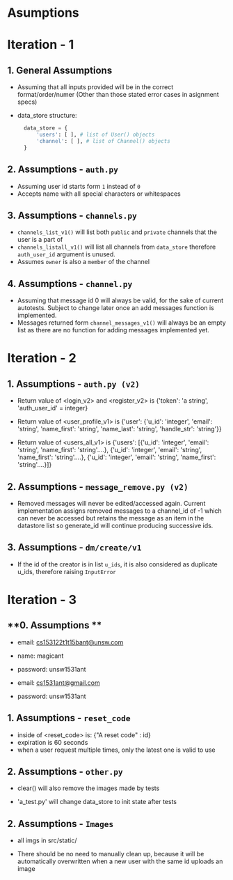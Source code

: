 # Asumptions

# Iteration - 1

## **1. General Assumptions**

- Assuming that all inputs provided will be in the correct format/order/numer (Other than those stated error cases in asignment specs)

- data_store structure:
  ```python
    data_store = {
        'users': [ ], # list of User() objects
        'channel': [ ], # list of Channel() objects
    }
  ```

## **2. Assumptions - `auth.py`**

- Assuming user id starts form `1` instead of `0`
- Accepts name with all special characters or whitespaces

## **3. Assumptions - `channels.py`**

- `channels_list_v1()` will list both `public` and `private` channels that the user is a part of
- `channels_listall_v1()` will list all channels from `data_store` therefore `auth_user_id` argument is unused.
- Assumes `owner` is also a `member` of the channel

## **4. Assumptions - `channel.py`**

- Assuming that message id 0 will always be valid, for the sake of current autotests. Subject to change later once an add messages function is implemented.
- Messages returned form `channel_messages_v1()` will always be an empty list as there are no function for adding messages implemented yet.

# Iteration - 2

## **1. Assumptions - `auth.py (v2)`**

- Return value of <login_v2> and <register_v2> is {'token': 'a string', 'auth_user_id' = integer}

- Return value of <user_profile_v1> is {'user': {'u_id': 'integer', 'email': 'string', 'name_first': 'string', 'name_last': 'string', 'handle_str': 'string'}}

- Return value of <users_all_v1> is {'users': [{'u_id': 'integer', 'email': 'string', 'name_first': 'string'....},
                                              {'u_id': 'integer', 'email': 'string', 'name_first': 'string'....},
                                              {'u_id': 'integer', 'email': 'string', 'name_first': 'string'....}]}

## **2. Assumptions - `message_remove.py (v2)`**

- Removed messages will never be edited/accessed again. Current implementation assigns removed messages to a channel_id of -1 which can never be accessed but retains the message as an item in the datastore list so generate_id will continue producing successive ids.

## **3. Assumptions - `dm/create/v1`**

- If the id of the creator is in list `u_ids`, it is also considered as duplicate u_ids, therefore raising `InputError`

# Iteration - 3

## **0. Assumptions **
- email: cs153122t1t15bant@unsw.com
- name: magicant
- password: unsw1531ant

- email: cs1531ant@gmail.com
- password: unsw1531ant

## **1. Assumptions - `reset_code`**

- inside of <reset_code> is: {"A reset code" : id}
- expiration is 60 seconds
- when a user request multiple times, only the latest one is valid to use

## **2. Assumptions - `other.py`**

- clear() will also remove the images made by tests

- 'a_test.py' will change data_store to init state after tests

## **2. Assumptions - `Images`**

- all imgs in src/static/

- There should be no need to manually clean up, because it will be automatically overwritten when a new user with the same id uploads an image
